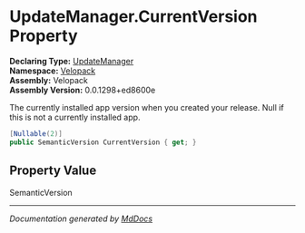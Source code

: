 ﻿<!--  
  <auto-generated>   
    The contents of this file were generated by a tool.  
    Changes to this file may be list if the file is regenerated  
  </auto-generated>   
-->

# UpdateManager.CurrentVersion Property

**Declaring Type:** [UpdateManager](../index.md)  
**Namespace:** [Velopack](../../index.md)  
**Assembly:** Velopack  
**Assembly Version:** 0.0.1298+ed8600e

 The currently installed app version when you created your release. Null if this is not a currently installed app. 

```csharp
[Nullable(2)]
public SemanticVersion CurrentVersion { get; }
```

## Property Value

SemanticVersion

___

*Documentation generated by [MdDocs](https://github.com/ap0llo/mddocs)*
